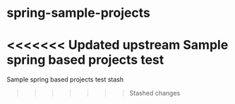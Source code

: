 # spring-sample-projects
<<<<<<< Updated upstream
Sample spring based projects test
=======
Sample spring based projects 
test stash
>>>>>>> Stashed changes
